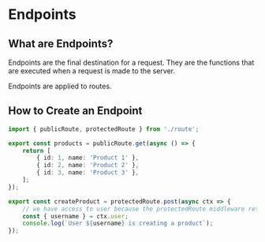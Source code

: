 # Endpoints

## What are Endpoints?

Endpoints are the final destination for a request. They are the functions that are executed when a request is made to the server.

Endpoints are applied to routes.

## How to Create an Endpoint

```ts
import { publicRoute, protectedRoute } from './route';

export const products = publicRoute.get(async () => {
	return [
		{ id: 1, name: 'Product 1' },
		{ id: 2, name: 'Product 2' },
		{ id: 3, name: 'Product 3' },
	];
});

export const createProduct = protectedRoute.post(async ctx => {
	// we have access to user because the protectedRoute middleware returned us the user object.
	const { username } = ctx.user;
	console.log(`User ${username} is creating a product`);
});
```
